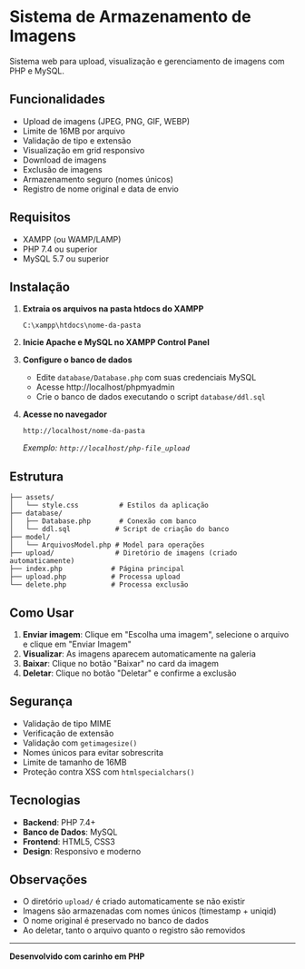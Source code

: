 #  Sistema de Armazenamento de Imagens

Sistema web para upload, visualização e gerenciamento de imagens com PHP e MySQL.

##  Funcionalidades

-  Upload de imagens (JPEG, PNG, GIF, WEBP)
-  Limite de 16MB por arquivo
-  Validação de tipo e extensão
-  Visualização em grid responsivo
-  Download de imagens
-  Exclusão de imagens
-  Armazenamento seguro (nomes únicos)
-  Registro de nome original e data de envio

##  Requisitos

- XAMPP (ou WAMP/LAMP)
- PHP 7.4 ou superior
- MySQL 5.7 ou superior

##  Instalação

1. **Extraia os arquivos na pasta htdocs do XAMPP**
   ```
   C:\xampp\htdocs\nome-da-pasta
   ```

2. **Inicie Apache e MySQL no XAMPP Control Panel**

3. **Configure o banco de dados**
   - Edite `database/Database.php` com suas credenciais MySQL
   - Acesse http://localhost/phpmyadmin
   - Crie o banco de dados executando o script `database/ddl.sql`

4. **Acesse no navegador**
   ```
   http://localhost/nome-da-pasta
   ```
   *Exemplo: `http://localhost/php-file_upload`*

##  Estrutura

```
├── assets/
│   └── style.css          # Estilos da aplicação
├── database/
│   ├── Database.php       # Conexão com banco
│   └── ddl.sql           # Script de criação do banco
├── model/
│   └── ArquivosModel.php # Model para operações
├── upload/               # Diretório de imagens (criado automaticamente)
├── index.php            # Página principal
├── upload.php           # Processa upload
└── delete.php           # Processa exclusão
```

##  Como Usar

1. **Enviar imagem**: Clique em "Escolha uma imagem", selecione o arquivo e clique em "Enviar Imagem"
2. **Visualizar**: As imagens aparecem automaticamente na galeria
3. **Baixar**: Clique no botão "Baixar" no card da imagem
4. **Deletar**: Clique no botão "Deletar" e confirme a exclusão

##  Segurança

- Validação de tipo MIME
- Verificação de extensão
- Validação com `getimagesize()`
- Nomes únicos para evitar sobrescrita
- Limite de tamanho de 16MB
- Proteção contra XSS com `htmlspecialchars()`

##  Tecnologias

- **Backend**: PHP 7.4+
- **Banco de Dados**: MySQL
- **Frontend**: HTML5, CSS3
- **Design**: Responsivo e moderno

##  Observações

- O diretório `upload/` é criado automaticamente se não existir
- Imagens são armazenadas com nomes únicos (timestamp + uniqid)
- O nome original é preservado no banco de dados
- Ao deletar, tanto o arquivo quanto o registro são removidos

---

**Desenvolvido com carinho em PHP**